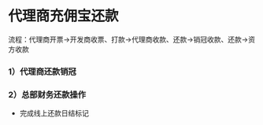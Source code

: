 # 代理商充佣宝还款

流程：代理商开票→开发商收票、打款→代理商收款、还款→销冠收款、还款→资方收款

### 1）代理商还款销冠

### 2）总部财务还款操作

* 完成线上还款日结标记

# 



